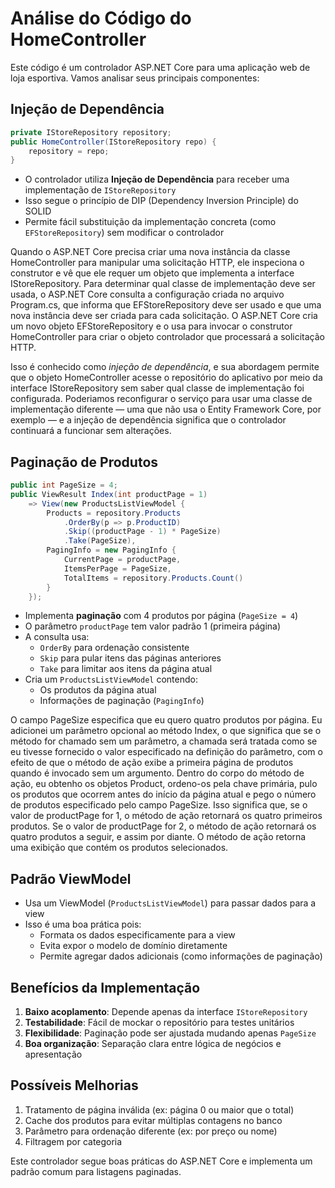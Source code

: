 # Análise do Código do HomeController

Este código é um controlador ASP.NET Core para uma aplicação web de loja esportiva. Vamos analisar seus principais componentes:

## Injeção de Dependência
```csharp
private IStoreRepository repository;
public HomeController(IStoreRepository repo) {
    repository = repo;
}
```
- O controlador utiliza **Injeção de Dependência** para receber uma implementação de `IStoreRepository`
- Isso segue o princípio de DIP (Dependency Inversion Principle) do SOLID
- Permite fácil substituição da implementação concreta (como `EFStoreRepository`) sem modificar o controlador

Quando o ASP.NET Core precisa criar uma nova instância da classe HomeController para manipular uma solicitação HTTP, ele inspeciona o construtor e vê que ele requer um objeto que implementa a interface IStoreRepository. Para determinar qual classe de implementação deve ser usada, o ASP.NET Core consulta a configuração criada no arquivo Program.cs, que informa que EFStoreRepository deve ser usado e que uma nova instância deve ser criada para cada solicitação. O ASP.NET Core cria um novo objeto EFStoreRepository e o usa para invocar o construtor HomeController para criar o objeto controlador que processará a solicitação HTTP.

Isso é conhecido como _injeção de dependência_, e sua abordagem permite que o objeto HomeController acesse o repositório do aplicativo por meio da interface IStoreRepository sem saber qual classe de implementação foi configurada. Poderiamos reconfigurar o serviço para usar uma classe de implementação diferente — uma que não usa o Entity Framework Core, por exemplo — e a injeção de dependência significa que o controlador continuará a funcionar sem alterações.

## Paginação de Produtos
```csharp
public int PageSize = 4;
public ViewResult Index(int productPage = 1)
    => View(new ProductsListViewModel {
        Products = repository.Products
            .OrderBy(p => p.ProductID)
            .Skip((productPage - 1) * PageSize)
            .Take(PageSize),
        PagingInfo = new PagingInfo {
            CurrentPage = productPage,
            ItemsPerPage = PageSize,
            TotalItems = repository.Products.Count()
        }
    });
```
- Implementa **paginação** com 4 produtos por página (`PageSize = 4`)
- O parâmetro `productPage` tem valor padrão 1 (primeira página)
- A consulta usa:
  - `OrderBy` para ordenação consistente
  - `Skip` para pular itens das páginas anteriores
  - `Take` para limitar aos itens da página atual
- Cria um `ProductsListViewModel` contendo:
  - Os produtos da página atual
  - Informações de paginação (`PagingInfo`)

O campo PageSize especifica que eu quero quatro produtos por página. Eu adicionei um parâmetro opcional ao método Index, o que significa que se o método for chamado sem um parâmetro, a chamada será tratada como se eu tivesse fornecido o valor especificado na definição do parâmetro, com o efeito de que o método de ação exibe a primeira página de produtos quando é invocado sem um argumento. Dentro do corpo do método de ação, eu obtenho os objetos Product, ordeno-os pela chave primária, pulo os produtos que ocorrem antes do início da página atual e pego o número de produtos especificado pelo campo PageSize. Isso significa que, se o valor de productPage for 1, o método de ação retornará os quatro primeiros produtos. Se o valor de productPage for 2, o método de ação retornará os quatro produtos a seguir, e assim por diante. O método de ação retorna uma exibição que contém os produtos selecionados.

## Padrão ViewModel
- Usa um ViewModel (`ProductsListViewModel`) para passar dados para a view
- Isso é uma boa prática pois:
  - Formata os dados especificamente para a view
  - Evita expor o modelo de domínio diretamente
  - Permite agregar dados adicionais (como informações de paginação)

## Benefícios da Implementação
1. **Baixo acoplamento**: Depende apenas da interface `IStoreRepository`
2. **Testabilidade**: Fácil de mockar o repositório para testes unitários
3. **Flexibilidade**: Paginação pode ser ajustada mudando apenas `PageSize`
4. **Boa organização**: Separação clara entre lógica de negócios e apresentação

## Possíveis Melhorias
1. Tratamento de página inválida (ex: página 0 ou maior que o total)
2. Cache dos produtos para evitar múltiplas contagens no banco
3. Parâmetro para ordenação diferente (ex: por preço ou nome)
4. Filtragem por categoria

Este controlador segue boas práticas do ASP.NET Core e implementa um padrão comum para listagens paginadas.
